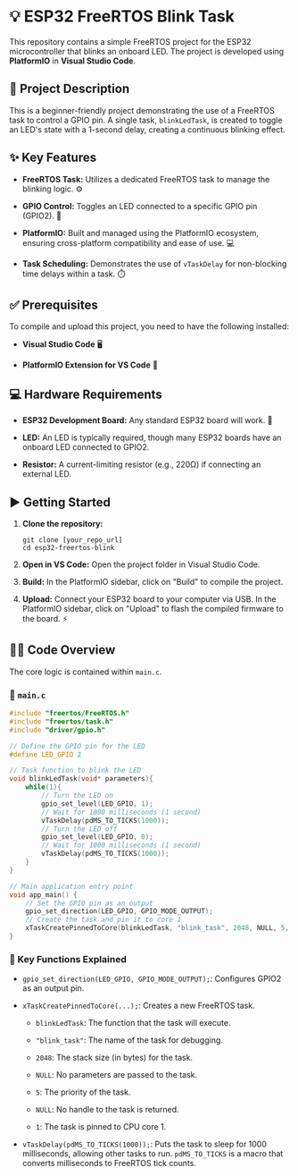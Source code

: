 # 💡 ESP32 FreeRTOS Blink Task

This repository contains a simple FreeRTOS project for the ESP32 microcontroller that blinks an onboard LED. The project is developed using **PlatformIO** in **Visual Studio Code**.

## 📄 Project Description

This is a beginner-friendly project demonstrating the use of a FreeRTOS task to control a GPIO pin. A single task, `blinkLedTask`, is created to toggle an LED's state with a 1-second delay, creating a continuous blinking effect.

## ✨ Key Features

* **FreeRTOS Task:** Utilizes a dedicated FreeRTOS task to manage the blinking logic. ⚙️

* **GPIO Control:** Toggles an LED connected to a specific GPIO pin (GPIO2). 🔌

* **PlatformIO:** Built and managed using the PlatformIO ecosystem, ensuring cross-platform compatibility and ease of use. 💻

* **Task Scheduling:** Demonstrates the use of `vTaskDelay` for non-blocking time delays within a task. ⏱️

## ✅ Prerequisites

To compile and upload this project, you need to have the following installed:

* **Visual Studio Code** 🖥️

* **PlatformIO Extension for VS Code** 🚀

## 💻 Hardware Requirements

* **ESP32 Development Board:** Any standard ESP32 board will work. 🤖

* **LED:** An LED is typically required, though many ESP32 boards have an onboard LED connected to GPIO2.

* **Resistor:** A current-limiting resistor (e.g., 220Ω) if connecting an external LED.

## ▶️ Getting Started

1.  **Clone the repository:**

    ```
    git clone [your_repo_url]
    cd esp32-freertos-blink
    ```

2.  **Open in VS Code:** Open the project folder in Visual Studio Code.

3.  **Build:** In the PlatformIO sidebar, click on "Build" to compile the project.

4.  **Upload:** Connect your ESP32 board to your computer via USB. In the PlatformIO sidebar, click on "Upload" to flash the compiled firmware to the board. ⚡

## 👨‍💻 Code Overview

The core logic is contained within `main.c`.

### 📁 `main.c`
```c++
#include "freertos/FreeRTOS.h"
#include "freertos/task.h"
#include "driver/gpio.h"

// Define the GPIO pin for the LED
#define LED_GPIO 2

// Task function to blink the LED
void blinkLedTask(void* parameters){
    while(1){
        // Turn the LED on
        gpio_set_level(LED_GPIO, 1);
        // Wait for 1000 milliseconds (1 second)
        vTaskDelay(pdMS_TO_TICKS(1000));
        // Turn the LED off
        gpio_set_level(LED_GPIO, 0);
        // Wait for 1000 milliseconds (1 second)
        vTaskDelay(pdMS_TO_TICKS(1000));
    }
}

// Main application entry point
void app_main() {
    // Set the GPIO pin as an output
    gpio_set_direction(LED_GPIO, GPIO_MODE_OUTPUT);
    // Create the task and pin it to core 1
    xTaskCreatePinnedToCore(blinkLedTask, "blink_task", 2048, NULL, 5, NULL, 1);
}
```

### 📝 Key Functions Explained

* `gpio_set_direction(LED_GPIO, GPIO_MODE_OUTPUT);`: Configures GPIO2 as an output pin.

* `xTaskCreatePinnedToCore(...);`: Creates a new FreeRTOS task.

    * `blinkLedTask`: The function that the task will execute.

    * `"blink_task"`: The name of the task for debugging.

    * `2048`: The stack size (in bytes) for the task.

    * `NULL`: No parameters are passed to the task.

    * `5`: The priority of the task.

    * `NULL`: No handle to the task is returned.

    * `1`: The task is pinned to CPU core 1.

* `vTaskDelay(pdMS_TO_TICKS(1000));`: Puts the task to sleep for 1000 milliseconds, allowing other tasks to run. `pdMS_TO_TICKS` is a macro that converts milliseconds to FreeRTOS tick counts.
